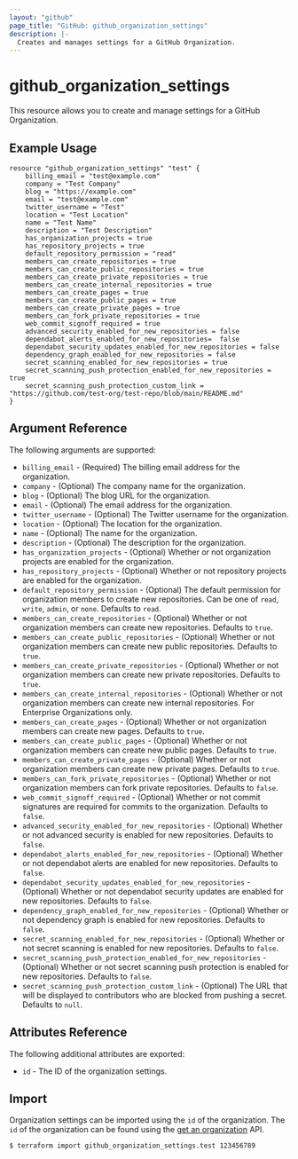 ```yaml
---
layout: "github"
page_title: "GitHub: github_organization_settings"
description: |-
  Creates and manages settings for a GitHub Organization.
---
```


# github_organization_settings

This resource allows you to create and manage settings for a GitHub Organization.

## Example Usage

```hcl
resource "github_organization_settings" "test" {
    billing_email = "test@example.com"
    company = "Test Company"
    blog = "https://example.com"
    email = "test@example.com"
    twitter_username = "Test"
    location = "Test Location"
    name = "Test Name"
    description = "Test Description"
    has_organization_projects = true
    has_repository_projects = true
    default_repository_permission = "read"
    members_can_create_repositories = true
    members_can_create_public_repositories = true
    members_can_create_private_repositories = true
    members_can_create_internal_repositories = true
    members_can_create_pages = true
    members_can_create_public_pages = true
    members_can_create_private_pages = true
    members_can_fork_private_repositories = true
    web_commit_signoff_required = true
    advanced_security_enabled_for_new_repositories = false
    dependabot_alerts_enabled_for_new_repositories=  false
    dependabot_security_updates_enabled_for_new_repositories = false
    dependency_graph_enabled_for_new_repositories = false
    secret_scanning_enabled_for_new_repositories = true
    secret_scanning_push_protection_enabled_for_new_repositories = true
    secret_scanning_push_protection_custom_link = "https://github.com/test-org/test-repo/blob/main/README.md"
}
```

## Argument Reference

The following arguments are supported:

* `billing_email` - (Required) The billing email address for the organization.
* `company` - (Optional) The company name for the organization.
* `blog` - (Optional) The blog URL for the organization.
* `email` - (Optional) The email address for the organization.
* `twitter_username` - (Optional) The Twitter username for the organization.
* `location` - (Optional) The location for the organization.
* `name` - (Optional) The name for the organization.
* `description` - (Optional) The description for the organization.
* `has_organization_projects` - (Optional) Whether or not organization projects are enabled for the organization.
* `has_repository_projects` - (Optional) Whether or not repository projects are enabled for the organization.
* `default_repository_permission` - (Optional) The default permission for organization members to create new repositories. Can be one of `read`, `write`, `admin`, or `none`. Defaults to `read`.
* `members_can_create_repositories` - (Optional) Whether or not organization members can create new repositories. Defaults to `true`.
* `members_can_create_public_repositories` - (Optional) Whether or not organization members can create new public repositories. Defaults to `true`.
* `members_can_create_private_repositories` - (Optional) Whether or not organization members can create new private repositories. Defaults to `true`.
* `members_can_create_internal_repositories` - (Optional) Whether or not organization members can create new internal repositories. For Enterprise Organizations only.
* `members_can_create_pages` - (Optional) Whether or not organization members can create new pages. Defaults to `true`.
* `members_can_create_public_pages` - (Optional) Whether or not organization members can create new public pages. Defaults to `true`.
* `members_can_create_private_pages` - (Optional) Whether or not organization members can create new private pages. Defaults to `true`.
* `members_can_fork_private_repositories` - (Optional) Whether or not organization members can fork private repositories. Defaults to `false`.
* `web_commit_signoff_required` - (Optional) Whether or not commit signatures are required for commits to the organization. Defaults to `false`.
* `advanced_security_enabled_for_new_repositories` - (Optional) Whether or not advanced security is enabled for new repositories. Defaults to `false`.
* `dependabot_alerts_enabled_for_new_repositories` - (Optional) Whether or not dependabot alerts are enabled for new repositories. Defaults to `false`.
* `dependabot_security_updates_enabled_for_new_repositories` - (Optional) Whether or not dependabot security updates are enabled for new repositories. Defaults to `false`.
* `dependency_graph_enabled_for_new_repositories` - (Optional) Whether or not dependency graph is enabled for new repositories. Defaults to `false`.
* `secret_scanning_enabled_for_new_repositories` - (Optional) Whether or not secret scanning is enabled for new repositories. Defaults to `false`.
* `secret_scanning_push_protection_enabled_for_new_repositories` - (Optional) Whether or not secret scanning push protection is enabled for new repositories. Defaults to `false`.
* `secret_scanning_push_protection_custom_link` - (Optional) The URL that will be displayed to contributors who are blocked from pushing a secret. Defaults to `null`.


## Attributes Reference

The following additional attributes are exported:

* `id` - The ID of the organization settings.


## Import

Organization settings can be imported using the `id` of the organization.
The `id` of the organization can be found using the [get an organization](https://docs.github.com/en/rest/orgs/orgs#get-an-organization) API.

```
$ terraform import github_organization_settings.test 123456789
```
